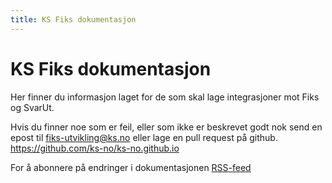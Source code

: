 ```yaml
---
title: KS Fiks dokumentasjon
---
```


# KS Fiks dokumentasjon

Her finner du informasjon laget for de som skal lage integrasjoner mot Fiks og SvarUt.

Hvis du finner noe som er feil, eller som ikke er beskrevet godt nok send en epost til [fiks-utvikling@ks.no](mailto:fiks-utvikling@ks.no) eller lage en pull request på github. https://github.com/ks-no/ks-no.github.io

For å abonnere på endringer i dokumentasjonen <a rel="alternate" type="application/rss+xml" href="index.xml">RSS-feed</a> 
